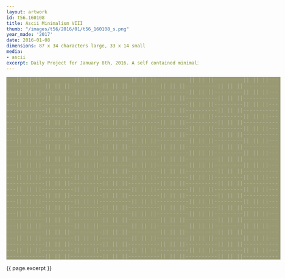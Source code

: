 ```yaml
---
layout: artwork
id: t56.160108
title: Ascii Minimalism VIII
thumb: "/images/t56/2016/01/t56_160108_s.png"
year_made: '2017'
date: 2016-01-08
dimensions: 87 x 34 characters large, 33 x 14 small
media:
- ascii
excerpt: Daily Project for January 8th, 2016. A self contained minimalist ascii artwork. Fonts and css styles are allowed and included on page. Adapts to mobile and laptop breakpoints.
---
```


<style>
    pre {
        background-color: #999973;
        color: #B5B5A1;
        font-family: "Lucida Sans Typewriter","Lucida Typewriter",Courier,monospace;
        font-size: .875rem;
        padding: 0;
        overflow: hidden;
    }

    @media screen and (max-width: 600px) {
      .ascii-large {
        display: none;
      }
      pre {
        width: 17rem;
      }
    }
    @media screen and (min-width: 600px){
        .ascii-small {
          display: none;
      }
      pre {
        width: 45rem;
      }
    }
</style>

<pre class="ascii-large">
---|| || ||----------|| || ||----------|| || ||----------|| || ||---------|| || ||---
------------|| || ||----------|| || ||----------|| || ||----------|| || ||-----------
---|| || ||----------|| || ||----------|| || ||----------|| || ||---------|| || ||---
------------|| || ||----------|| || ||----------|| || ||----------|| || ||-----------
---|| || ||----------|| || ||----------|| || ||----------|| || ||---------|| || ||---
------------|| || ||----------|| || ||----------|| || ||----------|| || ||-----------
---|| || ||----------|| || ||----------|| || ||----------|| || ||---------|| || ||---
------------|| || ||----------|| || ||----------|| || ||----------|| || ||-----------
---|| || ||----------|| || ||----------|| || ||----------|| || ||---------|| || ||---
------------|| || ||----------|| || ||----------|| || ||----------|| || ||-----------
---|| || ||----------|| || ||----------|| || ||----------|| || ||---------|| || ||---
------------|| || ||----------|| || ||----------|| || ||----------|| || ||-----------
---|| || ||----------|| || ||----------|| || ||----------|| || ||---------|| || ||---
------------|| || ||----------|| || ||----------|| || ||----------|| || ||-----------
---|| || ||----------|| || ||----------|| || ||----------|| || ||---------|| || ||---
------------|| || ||----------|| || ||----------|| || ||----------|| || ||-----------
---|| || ||----------|| || ||----------|| || ||----------|| || ||---------|| || ||---
------------|| || ||----------|| || ||----------|| || ||----------|| || ||-----------
---|| || ||----------|| || ||----------|| || ||----------|| || ||---------|| || ||---
------------|| || ||----------|| || ||----------|| || ||----------|| || ||-----------
---|| || ||----------|| || ||----------|| || ||----------|| || ||---------|| || ||---
------------|| || ||----------|| || ||----------|| || ||----------|| || ||-----------
---|| || ||----------|| || ||----------|| || ||----------|| || ||---------|| || ||---
------------|| || ||----------|| || ||----------|| || ||----------|| || ||-----------
---|| || ||----------|| || ||----------|| || ||----------|| || ||---------|| || ||---
------------|| || ||----------|| || ||----------|| || ||----------|| || ||-----------
---|| || ||----------|| || ||----------|| || ||----------|| || ||---------|| || ||---
------------|| || ||----------|| || ||----------|| || ||----------|| || ||-----------
---|| || ||----------|| || ||----------|| || ||----------|| || ||---------|| || ||---
------------|| || ||----------|| || ||----------|| || ||----------|| || ||-----------
</pre>

<pre class="ascii-small">
---|| || ||----------|| || ||---
------------|| || ||------------
---|| || ||----------|| || ||---
------------|| || ||------------
---|| || ||----------|| || ||---
------------|| || ||------------
---|| || ||----------|| || ||---
------------|| || ||------------
---|| || ||----------|| || ||---
------------|| || ||------------
---|| || ||----------|| || ||---
------------|| || ||------------
</pre>

{{ page.excerpt }}
